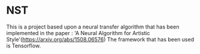 # NST
This is a project based upon a neural transfer algorithm that has been implemented in the paper : 'A Neural Algorithm for Artistic Style'(https://arxiv.org/abs/1508.06576)
The framework that has been used is Tensorflow.
